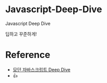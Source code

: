 # Javascript-Deep-Dive
Javascript Deep Dive

딥하고 꾸준하게!


# Reference
- [모던 자바스크립트 Deep Dive](http://www.yes24.com/Product/Goods/92742567)
- <a href="https://github.com/InSeong-So"></a>👍